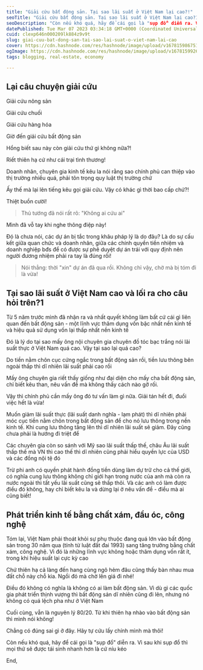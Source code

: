 ```yaml
---
title: "Giải cứu bất động sản. Tại sao lãi suất ở Việt Nam lại cao?!"
seoTitle: "Giải cứu bất động sản. Tại sao lãi suất ở Việt Nam lại cao?1"
seoDescription: "Còn nếu khó quá, hãy để cái gọi là "sụp đổ" diễn ra. Vì sau khi sụp đổ thì mọi thứ sẽ được tái sinh nhanh hơn là cứ níu kéo"
datePublished: Tue Mar 07 2023 03:34:18 GMT+0000 (Coordinated Universal Time)
cuid: clexp646n000209lk884z9v9t
slug: giai-cuu-bat-dong-san-tai-sao-lai-suat-o-viet-nam-lai-cao
cover: https://cdn.hashnode.com/res/hashnode/image/upload/v1678159867519/4278bead-4c73-4fb1-8a4c-fc744ee141d0.jpeg
ogImage: https://cdn.hashnode.com/res/hashnode/image/upload/v1678159926827/7a88f7fc-c8e4-4830-85b9-e4d2a67bcbbc.jpeg
tags: blogging, real-estate, economy

---
```


## Lại câu chuyện giải cứu

Giải cứu nông sản

Giải cứu chuối

Giải cứu hàng hóa

Giờ đến giải cứu bất động sản

Hổng biết sau này còn giải cứu thứ gì không nữa?!

Riết thiên hạ cứ như cái trại tình thương!

Doanh nhân, chuyên gia kinh tế kêu la nói rằng sao chính phủ can thiệp vào thị trường nhiều quá, phải tôn trọng quy luật thị trường chứ

Ấy thế mà lại lên tiếng kêu gọi giải cứu. Vậy có khác gì thời bao cấp chứ?!

Thiệt buồn cười!

> Thủ tướng đã nói rất rõ: "Không ai cứu ai"

Mình đã vỗ tay khi nghe thông điệp này!

Đó là chưa nói, các dự án bị tắc trong khâu pháp lý là do đâu? Là do sự cấu kết giữa quan chức và doanh nhân, giữa các chính quyền tiền nhiệm và doanh nghiệp bđs để có được sự phê duyệt dự án trái với quy định nên người đương nhiệm phải ra tay là đúng rồi!

> Nói thẳng: thời "xin" dự án đã qua rồi. Không chỉ vậy, chờ mà bị tóm đi là vừa!

## Tại sao lãi suất ở Việt Nam cao và lối ra cho câu hỏi trên?1

Từ 5 năm trước mình đã nhận ra và nhất quyết không làm bất cứ cái gì liên quan đến bất động sản - một lĩnh vực thâm dụng vốn bậc nhất nền kinh tế và hiệu quả sử dụng vốn lại thấp nhất nền kinh tế

Đó là lý do tại sao mấy ông nội chuyên gia chuyên đồ tóc bạc trắng nói lãi suất thực ở Việt Nam quá cao. Vậy tại sao lại quá cao?

Do tiền nằm chôn cục cứng ngắc trong bất động sản rồi, tiền lưu thông bên ngoài thấp thì dĩ nhiên lãi suất phải cao rồi

Mấy ông chuyên gia riết thấy giống như đại diện cho mấy cha bất động sản, chỉ biết kêu than, nêu vấn đề mà không thấy cách nào gỡ rối.

Vậy thì chính phủ cần mấy ông đó tư vấn làm gì nữa. Giải tán hết đi, đuổi việc hết là vừa!

Muốn giảm lãi suất thực (lãi suất danh nghĩa - lạm phát) thì dĩ nhiên phải móc cục tiền nằm chôn trong bất động sản để cho nó lưu thông trong nền kinh tế. Khi cung lưu thông tăng lên thì dĩ nhiên lãi suất sẽ giảm. Đây cũng chưa phải là hướng đi triệt để

Các chuyên gia còn so sánh với Mỹ sao lãi suất thấp thế, châu Âu lãi suất thấp thế mà VN thì cao thế thì dĩ nhiên cũng phải hiểu quyền lực của USD và các đồng nội tệ đó

Trừ phi anh có quyền phát hành đồng tiền dùng làm dự trữ cho cả thế giới, có nghĩa cung lưu thông không chỉ giới hạn trong nước của anh mà còn ra nước ngoài thì tất yếu lãi suất cũng sẽ thấp thôi. Và các anh có làm được điều đó không, hay chỉ biết kêu la và dừng lại ở nêu vấn đề - điều mà ai cũng biết!

## Phát triển kinh tế bằng chất xám, đầu óc, công nghệ

Tóm lại, Việt Nam phải thoát khỏi sự phụ thuộc đang quá lớn vào bất động sản trong 30 năm qua (tính từ luật đất đai 1993) sang tăng trưởng bằng chất xám, công nghệ. Vì đó là những lĩnh vực không hoặc thâm dụng vốn rất ít, trong khi hiệu suất lại cực kỳ cao

Chứ thiên hạ cả làng đến hang cùng ngõ hẻm đâu cũng thấy bàn nhau mua đất chỗ này chỗ kia. Ngồi đó mà chờ lên giá đi nhé!

Điều đó không có nghĩa là không có ai làm bất động sản. Vì dù gì các quốc gia phát triển thịnh vượng thì bất động sản dĩ nhiên cũng đi lên, nhưng nó không có quá lệch pha như ở Việt Nam

Cuối cùng, vẫn là nguyên lý 80/20. Từ khi thiên hạ nhào vào bất động sản thì mình nói không!

Chẳng có đúng sai gì ở đây. Hãy tự cứu lấy chính mình mà thôi!

Còn nếu khó quá, hãy để cái gọi là "sụp đổ" diễn ra. Vì sau khi sụp đổ thì mọi thứ sẽ được tái sinh nhanh hơn là cứ níu kéo

End,